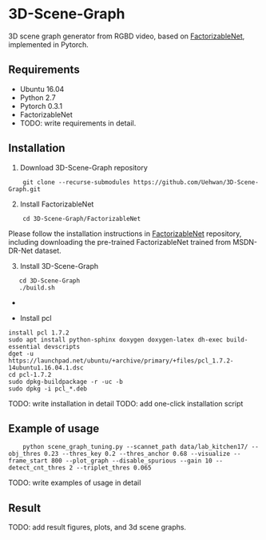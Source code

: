 # 3D-Scene-Graph
3D scene graph generator from RGBD video, based on [FactorizableNet](https://github.com/yikang-li/FactorizableNet), implemented in Pytorch.
 
## Requirements
* Ubuntu 16.04
* Python 2.7
* Pytorch 0.3.1
* FactorizableNet
* TODO: write requirements in detail.

## Installation
1. Download 3D-Scene-Graph repository 

```
    git clone --recurse-submodules https://github.com/Uehwan/3D-Scene-Graph.git
```
2. Install FactorizableNet
```
    cd 3D-Scene-Graph/FactorizableNet
```
Please follow the installation instructions in [FactorizableNet](https://github.com/yikang-li/FactorizableNet) repository, including downloading the pre-trained FactorizableNet trained from MSDN-DR-Net dataset.

3. Install 3D-Scene-Graph
```
   cd 3D-Scene-Graph
   ./build.sh
```



* 

* Install pcl
```
install pcl 1.7.2
sudo apt install python-sphinx doxygen doxygen-latex dh-exec build-essential devscripts
dget -u https://launchpad.net/ubuntu/+archive/primary/+files/pcl_1.7.2-14ubuntu1.16.04.1.dsc
cd pcl-1.7.2
sudo dpkg-buildpackage -r -uc -b
sudo dpkg -i pcl_*.deb
```

TODO: write installation in detail
TODO: add one-click installation script

## Example of usage

```
    python scene_graph_tuning.py --scannet_path data/lab_kitchen17/ --obj_thres 0.23 --thres_key 0.2 --thres_anchor 0.68 --visualize --frame_start 800 --plot_graph --disable_spurious --gain 10 --detect_cnt_thres 2 --triplet_thres 0.065
```

TODO: write examples of usage in detail

## Result

TODO: add result figures, plots, and 3d scene graphs.




